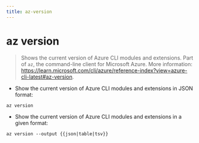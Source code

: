 ```yaml
---
title: az-version
---
```

# az version

> Shows the current version of Azure CLI modules and extensions.
> Part of `az`, the command-line client for Microsoft Azure.
> More information: <https://learn.microsoft.com/cli/azure/reference-index?view=azure-cli-latest#az-version>.

- Show the current version of Azure CLI modules and extensions in JSON format:

`az version`

- Show the current version of Azure CLI modules and extensions in a given format:

`az version --output {{json|table|tsv}}`
